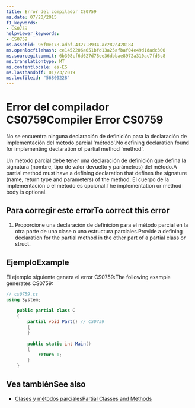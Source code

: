 ```yaml
---
title: Error del compilador CS0759
ms.date: 07/20/2015
f1_keywords:
- CS0759
helpviewer_keywords:
- CS0759
ms.assetid: 96f0e178-adbf-4327-8934-ac282c428184
ms.openlocfilehash: ce1452206a051bfd13a25afbaf04e49d1dadc300
ms.sourcegitcommit: 6b308cf6d627d78ee36dbbae8972a310ac7fd6c8
ms.translationtype: MT
ms.contentlocale: es-ES
ms.lasthandoff: 01/23/2019
ms.locfileid: "56800228"
---
```

# <a name="compiler-error-cs0759"></a><span data-ttu-id="21df5-102">Error del compilador CS0759</span><span class="sxs-lookup"><span data-stu-id="21df5-102">Compiler Error CS0759</span></span>
<span data-ttu-id="21df5-103">No se encuentra ninguna declaración de definición para la declaración de implementación del método parcial 'método'.</span><span class="sxs-lookup"><span data-stu-id="21df5-103">No defining declaration found for implementing declaration of partial method 'method'.</span></span>  
  
 <span data-ttu-id="21df5-104">Un método parcial debe tener una declaración de definición que defina la signatura (nombre, tipo de valor devuelto y parámetros) del método.</span><span class="sxs-lookup"><span data-stu-id="21df5-104">A partial method must have a defining declaration that defines the signature (name, return type and parameters) of the method.</span></span> <span data-ttu-id="21df5-105">El cuerpo de la implementación o el método es opcional.</span><span class="sxs-lookup"><span data-stu-id="21df5-105">The implementation or method body is optional.</span></span>  
  
## <a name="to-correct-this-error"></a><span data-ttu-id="21df5-106">Para corregir este error</span><span class="sxs-lookup"><span data-stu-id="21df5-106">To correct this error</span></span>  
  
1.  <span data-ttu-id="21df5-107">Proporcione una declaración de definición para el método parcial en la otra parte de una clase o una estructura parciales.</span><span class="sxs-lookup"><span data-stu-id="21df5-107">Provide a defining declaration for the partial method in the other part of a partial class or struct.</span></span>  
  
## <a name="example"></a><span data-ttu-id="21df5-108">Ejemplo</span><span class="sxs-lookup"><span data-stu-id="21df5-108">Example</span></span>  
 <span data-ttu-id="21df5-109">El ejemplo siguiente genera el error CS0759:</span><span class="sxs-lookup"><span data-stu-id="21df5-109">The following example generates CS0759:</span></span>  
  
```csharp  
// cs0759.cs  
using System;  
  
    public partial class C  
    {  
        partial void Part() // CS0759  
        {  
        }  
  
        public static int Main()  
        {  
            return 1;  
        }  
    }  
```  
  
## <a name="see-also"></a><span data-ttu-id="21df5-110">Vea también</span><span class="sxs-lookup"><span data-stu-id="21df5-110">See also</span></span>

- [<span data-ttu-id="21df5-111">Clases y métodos parciales</span><span class="sxs-lookup"><span data-stu-id="21df5-111">Partial Classes and Methods</span></span>](../../csharp/programming-guide/classes-and-structs/partial-classes-and-methods.md)
